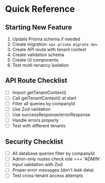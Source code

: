 # Quick Reference

## Starting New Feature

1. Update Prisma schema if needed
2. Create migration: `npx prisma migrate dev`
3. Create API route with tenant context
4. Create validation schema
5. Create UI components
6. Test multi-tenancy isolation

## API Route Checklist

- [ ] Import getTenantContext()
- [ ] Call getTenantContext() at start
- [ ] Filter all queries by companyId
- [ ] Use Zod validation
- [ ] Use successResponse/errorResponse
- [ ] Handle errors properly
- [ ] Test with different tenants

## Security Checklist

- [ ] All database queries filter by companyId
- [ ] Admin-only routes check role === 'ADMIN'
- [ ] Input validation with Zod
- [ ] Proper error messages (don't leak data)
- [ ] Test cross-tenant access attempts
